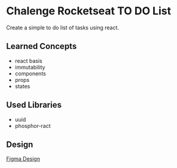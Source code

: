 # Chalenge Rocketseat TO DO List
Create a simple to do list of tasks using react.

## Learned Concepts
* react basis
* immutability
* components 
* props
* states

## Used Libraries
* uuid
* phosphor-ract

## Design 
[Figma Design](https://www.figma.com/file/0n0zDN7zbzhRbaEO74Xesx/ToDo-List/duplicate?node-id=0%3A1)
